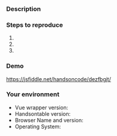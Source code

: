 ### Description
<!--- Tell us what happens and what should happen -->

### Steps to reproduce
<!--- Provide steps to reproduce this issue -->
1.
2.
3.

### Demo
<!--- Provide a link to a live example on JSFiddle or Codepen or fill the following demo with your settings -->
https://jsfiddle.net/handsoncode/dezfbgjt/

### Your environment
* Vue wrapper version:
* Handsontable version:
* Browser Name and version:
* Operating System:


